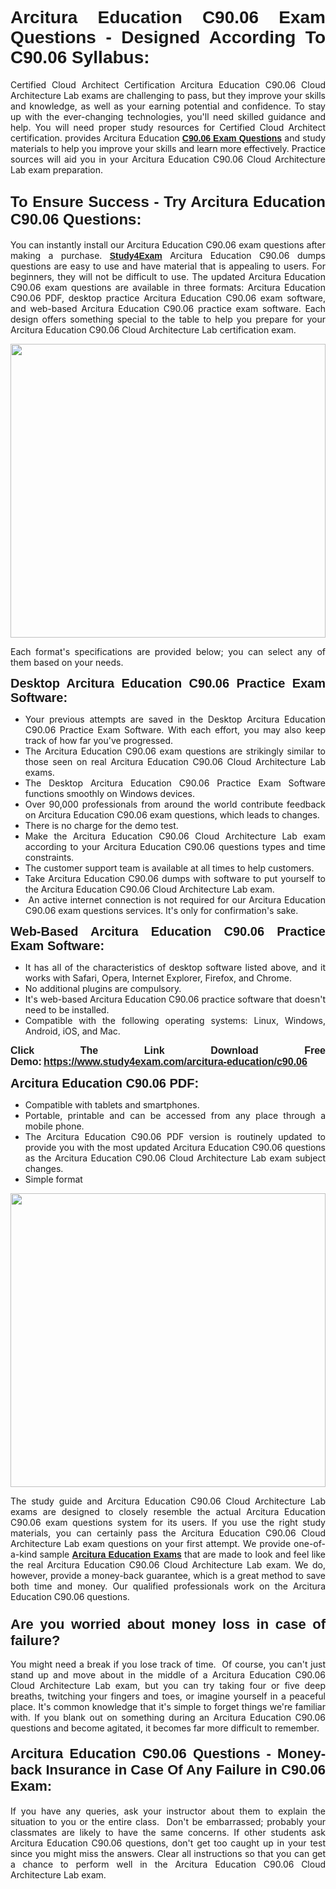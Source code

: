 <h1 style="text-align: justify;"><span style="font-family:Tahoma,Geneva,sans-serif;"><strong>Arcitura Education C90.06 Exam Questions - Designed According To C90.06 Syllabus:</strong></span></h1>

<p style="text-align: justify;">Certified Cloud Architect Certification Arcitura Education C90.06 Cloud Architecture Lab exams are challenging to pass, but they improve your skills and knowledge, as well as your earning potential and confidence. To stay up with the ever-changing technologies, you'll need skilled guidance and help. You will need proper study resources for Certified Cloud Architect certification. provides Arcitura Education <span style="font-family:Tahoma,Geneva,sans-serif;"><a href="https://www.study4exam.com/arcitura-education/c90.06"><strong>C90.06 Exam Questions</strong></a></span> and study materials to help you improve your skills and learn more effectively. Practice sources will aid you in your Arcitura Education C90.06 Cloud Architecture Lab exam preparation.</p>

<h2 style="text-align: justify;"><strong><span style="font-size:24px;"><span style="font-family:Tahoma,Geneva,sans-serif;">To Ensure Success - Try Arcitura Education C90.06 Questions:</span></span></strong></h2>

<p style="text-align: justify;">You can instantly install our Arcitura Education C90.06 exam questions after making a purchase. <span style="font-family:Tahoma,Geneva,sans-serif;"><a href="https://www.study4exam.com/"><strong>Study4Exam</strong></a></span> Arcitura Education C90.06 dumps questions are easy to use and have material that is appealing to users. For beginners, they will not be difficult to use. The updated Arcitura Education C90.06 exam questions are available in three formats: Arcitura Education C90.06 PDF, desktop practice Arcitura Education C90.06 exam software, and web-based Arcitura Education C90.06 practice exam software. Each design offers something special to the table to help you prepare for your Arcitura Education C90.06 Cloud Architecture Lab certification exam.</p>

<p style="text-align: justify;"><a href="https://www.study4exam.com/arcitura-education/c90.06"><img alt="" src="https://lh3.googleusercontent.com/pw/AM-JKLUFUhNRTSGRbn-e5bU2rTm44yvQNOtZycqGVmZk1IYhIOx7AgPGV0HNuDno6pU6Y87xhOROtcf0ClrFKUPl0tiLb8-bptCMyHA5NSSNYQBa79H7lZPR9dJGh_Uceu2U7gTgc3Sfx2nyqt08AnUFOI4z=w1366-h494-no?authuser=0" style="width: 100%; height: 470px;" /></a></p>

<p style="text-align: justify;">Each format's specifications are provided below; you can select any of them based on your needs.</p>

<p style="text-align: justify;"><span style="font-family:Tahoma,Geneva,sans-serif;"><span style="font-size:20px;"><strong>Desktop Arcitura Education C90.06 Practice Exam Software:</strong></span></span></p>

<ul>
	<li style="text-align: justify;">Your previous attempts are saved in the Desktop Arcitura Education C90.06 Practice Exam Software. With each effort, you may also keep track of how far you've progressed.</li>
	<li style="text-align: justify;">The Arcitura Education C90.06 exam questions are strikingly similar to those seen on real Arcitura Education C90.06 Cloud Architecture Lab exams.</li>
	<li style="text-align: justify;">The Desktop Arcitura Education C90.06 Practice Exam Software functions smoothly on Windows devices.</li>
	<li style="text-align: justify;">Over 90,000 professionals from around the world contribute feedback on Arcitura Education C90.06 exam questions, which leads to changes.</li>
	<li style="text-align: justify;">There is no charge for the demo test.</li>
	<li style="text-align: justify;">Make the Arcitura Education C90.06 Cloud Architecture Lab exam according to your Arcitura Education C90.06 questions types and time constraints. </li>
	<li style="text-align: justify;">The customer support team is available at all times to help customers.</li>
	<li style="text-align: justify;">Take Arcitura Education C90.06 dumps with software to put yourself to the Arcitura Education C90.06 Cloud Architecture Lab exam.</li>
	<li style="text-align: justify;"> An active internet connection is not required for our Arcitura Education C90.06 exam questions services. It's only for confirmation's sake.</li>
</ul>

<p style="text-align: justify;"><span style="font-family:Tahoma,Geneva,sans-serif;"><span style="font-size:20px;"><strong>Web-Based Arcitura Education C90.06 Practice Exam Software:</strong></span></span></p>

<ul>
	<li style="text-align: justify;">It has all of the characteristics of desktop software listed above, and it works with Safari, Opera, Internet Explorer, Firefox, and Chrome.</li>
	<li style="text-align: justify;">No additional plugins are compulsory.</li>
	<li style="text-align: justify;">It's web-based Arcitura Education C90.06 practice software that doesn't need to be installed.</li>
	<li style="text-align: justify;">Compatible with the following operating systems: Linux, Windows, Android, iOS, and Mac.</li>
</ul>

<p style="text-align: justify;"><strong><span style="font-family:Tahoma,Geneva,sans-serif;"><span style="font-size:16px;">Click The Link Download Free Demo:</span></span> <span style="font-family:Tahoma,Geneva,sans-serif;"><span style="font-size:16px;"><a href="https://www.study4exam.com/arcitura-education/c90.06">https://www.study4exam.com/arcitura-education/c90.06</a></span></span></strong></p>

<p style="text-align: justify;"><span style="font-family:Tahoma,Geneva,sans-serif;"><span style="font-size:20px;"><strong>Arcitura Education C90.06 PDF:</strong></span></span></p>

<ul>
	<li style="text-align: justify;">Compatible with tablets and smartphones. </li>
	<li style="text-align: justify;">Portable, printable and can be accessed from any place through a mobile phone. </li>
	<li style="text-align: justify;">The Arcitura Education C90.06 PDF version is routinely updated to provide you with the most updated Arcitura Education C90.06 questions as the Arcitura Education C90.06 Cloud Architecture Lab exam subject changes.</li>
	<li style="text-align: justify;">Simple format</li>
</ul>

<p><a href="https://www.study4exam.com/arcitura-education/c90.06"><img alt="" src="https://lh3.googleusercontent.com/pw/AM-JKLXCTqM5oPBtkTKGoq5w9fB54SpeWXt6rvoveRBTu-dr0cYRYjxMwxdtPaaAS2m1uL29XePqfF3VqrYnNlU8DAGe9nsu7ynwvEDEo0qikV8f_LRK0IfF11pPe0BlbI8x16_W812JoQFhmIuBq_wgBLdY=w1139-h617-no?authuser=0" style="width: 100%; height: 470px;" /></a></p>

<p style="text-align: justify;">The study guide and Arcitura Education C90.06 Cloud Architecture Lab exams are designed to closely resemble the actual Arcitura Education C90.06 exam questions system for its users. If you use the right study materials, you can certainly pass the Arcitura Education C90.06 Cloud Architecture Lab exam questions on your first attempt. We provide one-of-a-kind sample <span style="font-family:Tahoma,Geneva,sans-serif;"><a href="https://www.study4exam.com/arcitura-education-exams"><strong>Arcitura Education Exams</strong></a></span> that are made to look and feel like the real Arcitura Education C90.06 Cloud Architecture Lab exam. We do, however, provide a money-back guarantee, which is a great method to save both time and money. Our qualified professionals work on the Arcitura Education C90.06 questions.</p>

<h3 style="text-align: justify;"><span style="font-family:Tahoma,Geneva,sans-serif;"><span style="font-size:22px;"><strong>Are you worried about money loss in case of failure?</strong></span></span></h3>

<p style="text-align: justify;">You might need a break if you lose track of time.  Of course, you can't just stand up and move about in the middle of a Arcitura Education C90.06 Cloud Architecture Lab exam, but you can try taking four or five deep breaths, twitching your fingers and toes, or imagine yourself in a peaceful place. It's common knowledge that it's simple to forget things we're familiar with. If you blank out on something during an Arcitura Education C90.06 questions and become agitated, it becomes far more difficult to remember.</p>

<h4 style="text-align: justify;"><span style="font-size:22px;"><strong><span style="font-family:Tahoma,Geneva,sans-serif;">Arcitura Education C90.06 Questions - Money-back Insurance in Case Of Any Failure in C90.06 Exam:</span></strong></span></h4>

<p style="text-align: justify;">If you have any queries, ask your instructor about them to explain the situation to you or the entire class.  Don't be embarrassed; probably your classmates are likely to have the same concerns. If other students ask Arcitura Education C90.06 questions, don't get too caught up in your test since you might miss the answers. Clear all instructions so that you can get a chance to perform well in the Arcitura Education C90.06 Cloud Architecture Lab exam.</p>
